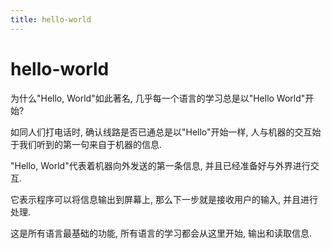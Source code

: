 ```yaml
---
title: hello-world
---
```


# hello-world

为什么"Hello, World"如此著名, 几乎每一个语言的学习总是以"Hello World"开始?

如同人们打电话时, 确认线路是否已通总是以"Hello"开始一样, 人与机器的交互始于我们听到的第一句来自于机器的信息.

"Hello, World"代表着机器向外发送的第一条信息, 并且已经准备好与外界进行交互.

它表示程序可以将信息输出到屏幕上, 那么下一步就是接收用户的输入, 并且进行处理.

这是所有语言最基础的功能, 所有语言的学习都会从这里开始, 输出和读取信息.